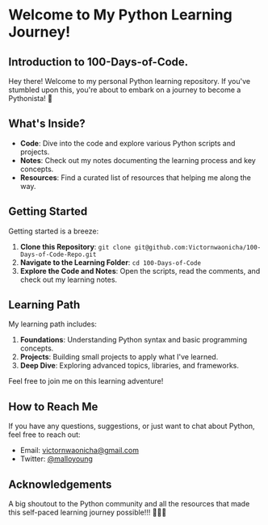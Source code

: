 # Welcome to My Python Learning Journey!

## Introduction to 100-Days-of-Code.

Hey there! Welcome to my personal Python learning repository. If you've stumbled upon this, you're about to embark on a journey to become a Pythonista! 🐍

## What's Inside?

- **Code**: Dive into the code and explore various Python scripts and projects.
- **Notes**: Check out my notes documenting the learning process and key concepts.
- **Resources**: Find a curated list of resources that helping me along the way.

## Getting Started

Getting started is a breeze:

1. **Clone this Repository**: `git clone git@github.com:Victornwaonicha/100-Days-of-Code-Repo.git`
2. **Navigate to the Learning Folder**: `cd 100-Days-of-Code`
3. **Explore the Code and Notes**: Open the scripts, read the comments, and check out my learning notes.

## Learning Path

My learning path includes:

1. **Foundations**: Understanding Python syntax and basic programming concepts.
2. **Projects**: Building small projects to apply what I've learned.
3. **Deep Dive**: Exploring advanced topics, libraries, and frameworks.

Feel free to join me on this learning adventure!

## How to Reach Me

If you have any questions, suggestions, or just want to chat about Python, feel free to reach out:

- Email: victornwaonicha@gmail.com
- Twitter: [@malloyoung](https://twitter.com/Malloyoung)

## Acknowledgements

A big shoutout to the Python community and all the resources that made this self-paced learning journey possible!!! 🐍🐍🐍


